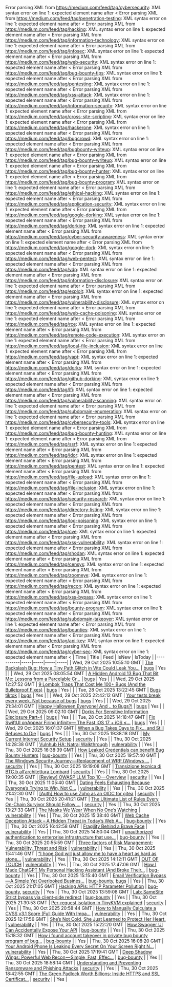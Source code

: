 Error parsing XML from https://medium.com/feed/tag/cybersecurity: XML syntax error on line 1: expected element name after <
Error parsing XML from https://medium.com/feed/tag/penetration-testing: XML syntax error on line 1: expected element name after <
Error parsing XML from https://medium.com/feed/tag/hacking: XML syntax error on line 1: expected element name after <
Error parsing XML from https://medium.com/feed/tag/information-technology: XML syntax error on line 1: expected element name after <
Error parsing XML from https://medium.com/feed/tag/infosec: XML syntax error on line 1: expected element name after <
Error parsing XML from https://medium.com/feed/tag/web-security: XML syntax error on line 1: expected element name after <
Error parsing XML from https://medium.com/feed/tag/bug-bounty-tips: XML syntax error on line 1: expected element name after <
Error parsing XML from https://medium.com/feed/tag/pentesting: XML syntax error on line 1: expected element name after <
Error parsing XML from https://medium.com/feed/tag/xss-attack: XML syntax error on line 1: expected element name after <
Error parsing XML from https://medium.com/feed/tag/information-security: XML syntax error on line 1: expected element name after <
Error parsing XML from https://medium.com/feed/tag/cross-site-scripting: XML syntax error on line 1: expected element name after <
Error parsing XML from https://medium.com/feed/tag/hackerone: XML syntax error on line 1: expected element name after <
Error parsing XML from https://medium.com/feed/tag/bugcrowd: XML syntax error on line 1: expected element name after <
Error parsing XML from https://medium.com/feed/tag/bugbounty-writeup: XML syntax error on line 1: expected element name after <
Error parsing XML from https://medium.com/feed/tag/bug-bounty-writeup: XML syntax error on line 1: expected element name after <
Error parsing XML from https://medium.com/feed/tag/bug-bounty-hunter: XML syntax error on line 1: expected element name after <
Error parsing XML from https://medium.com/feed/tag/bug-bounty-program: XML syntax error on line 1: expected element name after <
Error parsing XML from https://medium.com/feed/tag/ethical-hacking: XML syntax error on line 1: expected element name after <
Error parsing XML from https://medium.com/feed/tag/application-security: XML syntax error on line 1: expected element name after <
Error parsing XML from https://medium.com/feed/tag/google-dorking: XML syntax error on line 1: expected element name after <
Error parsing XML from https://medium.com/feed/tag/dorking: XML syntax error on line 1: expected element name after <
Error parsing XML from https://medium.com/feed/tag/cyber-security-awareness: XML syntax error on line 1: expected element name after <
Error parsing XML from https://medium.com/feed/tag/google-dork: XML syntax error on line 1: expected element name after <
Error parsing XML from https://medium.com/feed/tag/web-pentest: XML syntax error on line 1: expected element name after <
Error parsing XML from https://medium.com/feed/tag/vdp: XML syntax error on line 1: expected element name after <
Error parsing XML from https://medium.com/feed/tag/information-disclosure: XML syntax error on line 1: expected element name after <
Error parsing XML from https://medium.com/feed/tag/exploit: XML syntax error on line 1: expected element name after <
Error parsing XML from https://medium.com/feed/tag/vulnerability-disclosure: XML syntax error on line 1: expected element name after <
Error parsing XML from https://medium.com/feed/tag/web-cache-poisoning: XML syntax error on line 1: expected element name after <
Error parsing XML from https://medium.com/feed/tag/rce: XML syntax error on line 1: expected element name after <
Error parsing XML from https://medium.com/feed/tag/remote-code-execution: XML syntax error on line 1: expected element name after <
Error parsing XML from https://medium.com/feed/tag/local-file-inclusion: XML syntax error on line 1: expected element name after <
Error parsing XML from https://medium.com/feed/tag/vapt: XML syntax error on line 1: expected element name after <
Error parsing XML from https://medium.com/feed/tag/dorks: XML syntax error on line 1: expected element name after <
Error parsing XML from https://medium.com/feed/tag/github-dorking: XML syntax error on line 1: expected element name after <
Error parsing XML from https://medium.com/feed/tag/lfi: XML syntax error on line 1: expected element name after <
Error parsing XML from https://medium.com/feed/tag/vulnerability-scanning: XML syntax error on line 1: expected element name after <
Error parsing XML from https://medium.com/feed/tag/subdomain-enumeration: XML syntax error on line 1: expected element name after <
Error parsing XML from https://medium.com/feed/tag/cybersecurity-tools: XML syntax error on line 1: expected element name after <
Error parsing XML from https://medium.com/feed/tag/bug-bounty-hunting: XML syntax error on line 1: expected element name after <
Error parsing XML from https://medium.com/feed/tag/ssrf: XML syntax error on line 1: expected element name after <
Error parsing XML from https://medium.com/feed/tag/idor: XML syntax error on line 1: expected element name after <
Error parsing XML from https://medium.com/feed/tag/pentest: XML syntax error on line 1: expected element name after <
Error parsing XML from https://medium.com/feed/tag/file-upload: XML syntax error on line 1: expected element name after <
Error parsing XML from https://medium.com/feed/tag/file-inclusion: XML syntax error on line 1: expected element name after <
Error parsing XML from https://medium.com/feed/tag/security-research: XML syntax error on line 1: expected element name after <
Error parsing XML from https://medium.com/feed/tag/directory-listing: XML syntax error on line 1: expected element name after <
Error parsing XML from https://medium.com/feed/tag/log-poisoning: XML syntax error on line 1: expected element name after <
Error parsing XML from https://medium.com/feed/tag/cve: XML syntax error on line 1: expected element name after <
Error parsing XML from https://medium.com/feed/tag/xss-vulnerability: XML syntax error on line 1: expected element name after <
Error parsing XML from https://medium.com/feed/tag/shodan: XML syntax error on line 1: expected element name after <
Error parsing XML from https://medium.com/feed/tag/censys: XML syntax error on line 1: expected element name after <
Error parsing XML from https://medium.com/feed/tag/zoomeye: XML syntax error on line 1: expected element name after <
Error parsing XML from https://medium.com/feed/tag/recon: XML syntax error on line 1: expected element name after <
Error parsing XML from https://medium.com/feed/tag/xss-bypass: XML syntax error on line 1: expected element name after <
Error parsing XML from https://medium.com/feed/tag/bounty-program: XML syntax error on line 1: expected element name after <
Error parsing XML from https://medium.com/feed/tag/subdomain-takeover: XML syntax error on line 1: expected element name after <
Error parsing XML from https://medium.com/feed/tag/bounties: XML syntax error on line 1: expected element name after <
Error parsing XML from https://medium.com/feed/tag/api-key: XML syntax error on line 1: expected element name after <
Error parsing XML from https://medium.com/feed/tag/cyber-sec: XML syntax error on line 1: expected element name after <
| Time | Title | Feed | IsNew | IsToday |
|-----------|-----|-----|-----|-----|
| Wed, 29 Oct 2025 10:55:10 GMT | [ The Backslash Bug: How a Tiny Path Glitch in Vite Could Leak You...](https://freedium.cfd/https://medium.com/p/9641de420f5e) | [bugs](https://medium.com/feed/tag/bugs) | Yes |  |
| Wed, 29 Oct 2025 08:05:54 GMT | [A Hidden Android 13 Bug That Bit Me: Lessons from a Parcelable Cr...](https://freedium.cfd/https://medium.com/p/df31ba1eeb92) | [bugs](https://medium.com/feed/tag/bugs) | Yes |  |
| Wed, 29 Oct 2025 12:27:52 GMT | [9 Lombok Traps That Cost Me 100+ Bugs (And the Bulletproof Fixes)](https://freedium.cfd/https://medium.com/p/8defd05dd2a5) | [bugs](https://medium.com/feed/tag/bugs) | Yes |  |
| Tue, 28 Oct 2025 13:22:45 GMT | [Bugs tiktok](https://freedium.cfd/https://medium.com/p/78259fa7b51c) | [bugs](https://medium.com/feed/tag/bugs) | Yes |  |
| Wed, 29 Oct 2025 22:42:12 GMT | [Your tests break every week. Not because of bugs](https://freedium.cfd/https://medium.com/p/b34b6658447d) | [bugs](https://medium.com/feed/tag/bugs) | Yes |  |
| Wed, 29 Oct 2025 21:34:01 GMT | [Happy Halloween Everyone! And .. to Bugs?!](https://freedium.cfd/https://medium.com/p/f6577ec8c060) | [bugs](https://medium.com/feed/tag/bugs) | Yes |  |
| Wed, 29 Oct 2025 09:02:10 GMT | [Dorks For Sensitive Information Disclosure Part-4](https://freedium.cfd/https://medium.com/p/5bc360ce551e) | [bugs](https://medium.com/feed/tag/bugs) | Yes |  |
| Tue, 28 Oct 2025 14:18:47 GMT | [Fix SwiftUI onAppear Firing infinity— The Fast iOS 17 + iOS ≤...](https://freedium.cfd/https://medium.com/p/4e0758223333) | [bugs](https://medium.com/feed/tag/bugs) | Yes |  |
| Wed, 29 Oct 2025 16:01:37 GMT | [ When a Bug Takes Days to Fix… and Still Refuses to Die](https://freedium.cfd/https://medium.com/p/356993327143) | [bugs](https://medium.com/feed/tag/bugs) | Yes |  |
| Thu, 30 Oct 2025 19:38:18 GMT | [My Current Internet Security Setup](https://freedium.cfd/https://medium.com/p/90d049006e6f) | [security](https://medium.com/feed/tag/security) |  | Yes |
| Thu, 30 Oct 2025 14:28:38 GMT | [Vulnhub HA: Natraj Walkthrough](https://freedium.cfd/https://medium.com/p/14db2d148d41) | [vulnerability](https://medium.com/feed/tag/vulnerability) |  | Yes |
| Thu, 30 Oct 2025 16:38:39 GMT | [How Leaked Credentials can benefit Bug Bounty Hunters](https://freedium.cfd/https://medium.com/p/71252b8781da) | [bug-bounty](https://medium.com/feed/tag/bug-bounty) |  | Yes |
| Thu, 30 Oct 2025 19:57:40 GMT | [The Windows Security Journey — Replacement of WRP (Windows ...](https://freedium.cfd/https://medium.com/p/11a033b1681e) | [security](https://medium.com/feed/tag/security) |  | Yes |
| Thu, 30 Oct 2025 19:19:08 GMT | [Transizione tecnica di BTC.b all’architettura Lombard](https://freedium.cfd/https://medium.com/p/b2327fe94b78) | [security](https://medium.com/feed/tag/security) |  | Yes |
| Thu, 30 Oct 2025 19:00:35 GMT | [\[Revjew\] OWASP LLM Top 10 — Overview](https://freedium.cfd/https://medium.com/p/f911e6879363) | [security](https://medium.com/feed/tag/security) |  | Yes |
| Thu, 30 Oct 2025 11:05:40 GMT | [Dating Feels Exhausting Because Everyone’s Trying to Win, Not C...](https://freedium.cfd/https://medium.com/p/c00714910112) | [vulnerability](https://medium.com/feed/tag/vulnerability) |  | Yes |
| Thu, 30 Oct 2025 21:42:30 GMT | [\[Auth\] How to use Zoho as an OIDC for gitea](https://freedium.cfd/https://medium.com/p/ed77efd8a58e) | [security](https://medium.com/feed/tag/security) |  | Yes |
| Thu, 30 Oct 2025 20:41:21 GMT | [The Ultimate List of Rules Every On-Chain Survivor Should Follow ...](https://freedium.cfd/https://medium.com/p/07df7af7ea3a) | [security](https://medium.com/feed/tag/security) |  | Yes |
| Thu, 30 Oct 2025 13:27:33 GMT | [The Masks We Wear When No One’s Watching](https://freedium.cfd/https://medium.com/p/1224c7806a0e) | [vulnerability](https://medium.com/feed/tag/vulnerability) |  | Yes |
| Thu, 30 Oct 2025 15:38:40 GMT | [Web Cache Deception Attack – A Hidden Threat in Today’s Web A...](https://freedium.cfd/https://medium.com/p/9b7b4b37a3a0) | [bug-bounty](https://medium.com/feed/tag/bug-bounty) |  | Yes |
| Thu, 30 Oct 2025 16:42:58 GMT | [Fragility Behind a Brave Face](https://freedium.cfd/https://medium.com/p/acd53c2432f5) | [vulnerability](https://medium.com/feed/tag/vulnerability) |  | Yes |
| Thu, 30 Oct 2025 14:50:04 GMT | [unauthorized authentication to enterprise infrastructure that use...](https://freedium.cfd/https://medium.com/p/236dd9e53652) | [bug-bounty](https://medium.com/feed/tag/bug-bounty) |  | Yes |
| Thu, 30 Oct 2025 20:55:59 GMT | [Three factors of Risk Management: Vulnerability, Threat and Risk](https://freedium.cfd/https://medium.com/p/0097abc61ae5) | [vulnerability](https://medium.com/feed/tag/vulnerability) |  | Yes |
| Thu, 30 Oct 2025 15:41:46 GMT | [“I hope God will just allow me to have a heart as hard as stone...](https://freedium.cfd/https://medium.com/p/11e715a951d2) | [vulnerability](https://medium.com/feed/tag/vulnerability) |  | Yes |
| Thu, 30 Oct 2025 14:12:11 GMT | [OUT OF TOUCH](https://freedium.cfd/https://medium.com/p/869b61f2e459) | [vulnerability](https://medium.com/feed/tag/vulnerability) |  | Yes |
| Thu, 30 Oct 2025 17:47:06 GMT | [How I Made ChatGPT My Personal Hacking Assistant (And Broke Their...](https://freedium.cfd/https://medium.com/p/ee37d4a725c2) | [bug-bounty](https://medium.com/feed/tag/bug-bounty) |  | Yes |
| Thu, 30 Oct 2025 15:15:40 GMT | [Email Verification Bypass — A Simple Yet Overlooked Busines...](https://freedium.cfd/https://medium.com/p/5a9c5980f2aa) | [bug-bounty](https://medium.com/feed/tag/bug-bounty), [bugs](https://medium.com/feed/tag/bugs) |  | Yes |
| Thu, 30 Oct 2025 21:17:05 GMT | [Hacking APIs: HTTP Parameter Pollution](https://freedium.cfd/https://medium.com/p/fba389e55ada) | [bug-bounty](https://medium.com/feed/tag/bug-bounty), [security](https://medium.com/feed/tag/security) |  | Yes |
| Thu, 30 Oct 2025 13:59:08 GMT | [Lab: SameSite Strict bypass via client-side redirect](https://freedium.cfd/https://medium.com/p/81fed4306b3e) | [bug-bounty](https://medium.com/feed/tag/bug-bounty) |  | Yes |
| Thu, 30 Oct 2025 21:30:53 GMT | [Per-request isolation in TinyKVM explained](https://freedium.cfd/https://medium.com/p/080e84328ba4) | [security](https://medium.com/feed/tag/security) |  | Yes |
| Thu, 30 Oct 2025 20:58:44 GMT | [How to Manually Calculate a CVSS v3.1 Score (Full Guide With Impa...](https://freedium.cfd/https://medium.com/p/6ef25b09f684) | [vulnerability](https://medium.com/feed/tag/vulnerability) |  | Yes |
| Thu, 30 Oct 2025 12:17:56 GMT | [She’s Not Cold, She Just Learned to Protect Her Heart.](https://freedium.cfd/https://medium.com/p/433979e98577) | [vulnerability](https://medium.com/feed/tag/vulnerability) |  | Yes |
| Thu, 30 Oct 2025 15:22:20 GMT | [How Swagger UI Can Accidentally Expose Your API](https://freedium.cfd/https://medium.com/p/2bf02c2cb2ba) | [bug-bounty](https://medium.com/feed/tag/bug-bounty) |  | Yes |
| Thu, 30 Oct 2025 15:18:32 GMT | [How i found account takeover in private bug bounty program of bug...](https://freedium.cfd/https://medium.com/p/21df5ed3ed3c) | [bug-bounty](https://medium.com/feed/tag/bug-bounty) |  | Yes |
| Thu, 30 Oct 2025 16:08:20 GMT | [Your Android Phone Is Leaking Every Secret On Your Screen Right N...](https://freedium.cfd/https://medium.com/p/766dfcc0dced) | [vulnerability](https://medium.com/feed/tag/vulnerability) |  | Yes |
| Thu, 30 Oct 2025 17:19:41 GMT | [Deep Shadow Wings: Powerful Web Recon — Simple, Fast, Effec...](https://freedium.cfd/https://medium.com/p/305648621512) | [bug-bounty](https://medium.com/feed/tag/bug-bounty) |  | Yes |
| Thu, 30 Oct 2025 18:58:14 GMT | [Understanding and Preventing Ransomware and Phishing Attacks](https://freedium.cfd/https://medium.com/p/b8150048f8ec) | [security](https://medium.com/feed/tag/security) |  | Yes |
| Thu, 30 Oct 2025 18:42:55 GMT | [The Green Padlock Worth Billions: Inside HTTPS and SSL Certificat...](https://freedium.cfd/https://medium.com/p/fecb0079e6b4) | [security](https://medium.com/feed/tag/security) |  | Yes |
